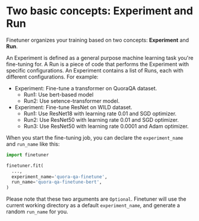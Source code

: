 # Two basic concepts: Experiment and Run

Finetuner organizes your training based on two concepts: **Experiment** and **Run**.

An Experiment is defined as a general purpose machine learning task you're fine-tuning for.
A Run is a piece of code that performs the Experiment with specific configurations.
An Experiment contains a list of Runs,
each with different configurations.
For example:

+ Experiment: Fine-tune a transformer on QuoraQA dataset.
  - Run1: Use bert-based model
  - Run2: Use setence-transformer model.
+ Experiment: Fine-tune ResNet on WILD dataset.
  - Run1: Use ResNet18 with learning rate 0.01 and SGD optimizer.
  - Run2: Use ResNet50 with learning rate 0.01 and SGD optimizer.
  - Run3: Use ResNet50 with learning rate 0.0001 and Adam optimizer.

When you start the fine-tuning job, you can declare the `experiment_name` and `run_name` like this:

```python
import finetuner

finetuner.fit(
  ...,
  experiment_name='quora-qa-finetune',
  run_name='quora-qa-finetune-bert',
)
```

Please note that these two arguments are `Optional`.
Finetuner will use the current working directory as a default `experiment_name`,
and generate a random `run_name` for you.